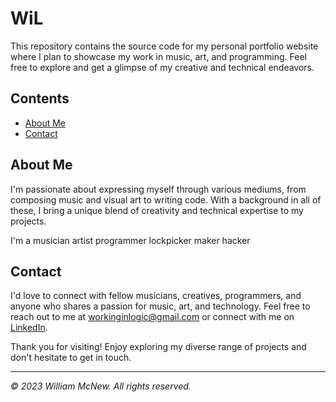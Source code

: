 # WiL

This repository contains the source code for my personal portfolio website where I plan to showcase my work in music, art, and programming. Feel free to explore and get a glimpse of my creative and technical endeavors.

## Contents

- [About Me](#about-me)
- [Contact](#contact)

## About Me

I'm passionate about expressing myself through various mediums, from composing music and visual art to writing code. With a background in all of these, I bring a unique blend of creativity and technical expertise to my projects.

I'm a 
musician
artist
programmer
lockpicker
maker
hacker

## Contact

I'd love to connect with fellow musicians, creatives, programmers, and anyone who shares a passion for music, art, and technology. Feel free to reach out to me at [workinginlogic@gmail.com](mailto:workinginlogic@gmail.com) or connect with me on [LinkedIn](https://www.linkedin.com/in/).

Thank you for visiting!  Enjoy exploring my diverse range of projects and don't hesitate to get in touch.

---
*© 2023 William McNew. All rights reserved.*